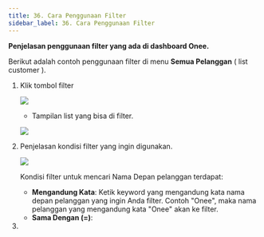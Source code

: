 ```yaml
---
title: 36. Cara Penggunaan Filter
sidebar_label: 36. Cara Penggunaan Filter
---
```

**Penjelasan penggunaan filter yang ada di dashboard Onee.** 

Berikut adalah contoh penggunaan filter di menu **Semua Pelanggan** ( list customer ). 

1. K﻿lik tombol filter 

   ![](/img/button-filter.png)

   * T﻿ampilan list yang bisa di filter.

   ![](/img/tampilan-list-filter.png)


2. P﻿enjelasan kondisi filter yang ingin digunakan.

   ![](/img/list-kondisi-filter.png)

   K﻿ondisi filter untuk mencari Nama Depan pelanggan terdapat: 

   * **M﻿engandung Kata**: Ketik keyword yang mengandung kata nama depan pelanggan yang ingin Anda filter. Contoh "Onee", maka nama pelanggan yang mengandung kata "Onee" akan ke filter.
   * **S﻿ama Dengan (=)**: 
3.